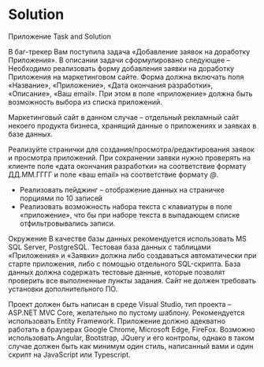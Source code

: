 # Solution
Приложение Task and Solution

В баг-трекер Вам поступила задача «Добавление заявок на доработку Приложения». 
В описании задачи сформулировано следующее – Необходимо реализовать форму добавления заявки на доработку Приложения на маркетинговом сайте. 
Форма должна включать поля «Название», «Приложение», «Дата окончания разработки», «Описание», «Ваш email». 
При этом в поле «приложение» должна быть возможность выбора из списка приложений. 

Маркетинговый сайт в данном случае – отдельный рекламный сайт некоего продукта бизнеса, 
хранящий данные о приложениях и заявках в базе данных. 

Реализуйте странички для создания/просмотра/редактирования заявок и просмотра приложений. 
При сохранении заявки нужно проверять на клиенте поле «дата окончания разработки» на соответствие формату ДД.ММ.ГГГГ и поле «ваш email» на соответствие формату *@*. 

- Реализовать пейджинг – отображение данных на страничке порциями по 10 записей
- Реализовать возможность набора текста с клавиатуры в поле «приложение», что бы при наборе текста в выпадающем списке отфильтровывались записи.

Окружение
В качестве базы данных рекомендуется использовать MS SQL Server, PostgreSQL. Тестовая база данных с таблицами «Приложения» и «Заявки» должна либо создаваться автоматически при старте приложения, либо c помощью отдельного SQL-скрипта. База данных должна содержать тестовые данные, которые позволят проверить все выполненные пункты задания. Сайт не должен требовать установки дополнительного ПО.

Проект должен быть написан в среде Visual Studio, тип проекта – ASP.NET MVC Core, желательно по пустому шаблону. Рекомендуется использовать Entity Framework. Приложение должно адекватно работать в браузерах Google Chrome, Microsoft Edge, FireFox.
Возможно использовать Angular, Bootstrap, JQuery и его контролы, однако в таком случае должен быть как минимум один стиль, написанный вами и один скрипт на JavaScript или Typescript.
